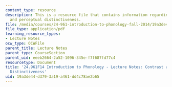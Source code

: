 ```yaml
---
content_type: resource
description: This is a resource file that contains information regarding contrast
  and perceptual distinctiveness.
file: /media/courses/24-961-introduction-to-phonology-fall-2014/19a3de44d3793a19a461dd4c78ae2b65_MIT24_961F14_Lecture14.pdf
file_type: application/pdf
learning_resource_types:
- Lecture Notes
ocw_type: OCWFile
parent_title: Lecture Notes
parent_type: CourseSection
parent_uid: eeeb2664-2a52-1096-345e-f7f687fd77c4
resourcetype: Document
title: '24.961F14 Introduction to Phonology - Lecture Notes: Contrast and Perceptual
  Distinctiveness'
uid: 19a3de44-d379-3a19-a461-dd4c78ae2b65
---
```

